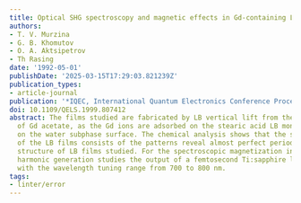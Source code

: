 ```yaml
---
title: Optical SHG spectroscopy and magnetic effects in Gd-containing LB films
authors:
- T. V. Murzina
- G. B. Khomutov
- O. A. Aktsipetrov
- Th Rasing
date: '1992-05-01'
publishDate: '2025-03-15T17:29:03.821239Z'
publication_types:
- article-journal
publication: '*IQEC, International Quantum Electronics Conference Proceedings*'
doi: 10.1109/QELS.1999.807412
abstract: The films studied are fabricated by LB vertical lift from the water solution
  of Gd acetate, as the Gd ions are adsorbed on the stearic acid LB monolayer created
  on the water subphase surface. The chemical analysis shows that the structural unit
  of the LB films consists of the patterns reveal almost perfect periodic layered
  structure of LB films studied. For the spectroscopic magnetization induced second
  harmonic generation studies the output of a femtosecond Ti:sapphire laser is used
  with the wavelength tuning range from 700 to 800 nm.
tags:
- linter/error
---
```

